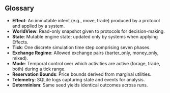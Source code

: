 ## Glossary

- **Effect**: An immutable intent (e.g., move, trade) produced by a protocol and applied by a system.
- **WorldView**: Read-only snapshot given to protocols for decision-making.
- **State**: Mutable engine state; updated only by systems when applying Effects.
- **Tick**: One discrete simulation time step comprising seven phases.
- **Exchange Regime**: Allowed exchange pairs (barter_only, money_only, mixed).
- **Mode**: Temporal control over which activities are active (forage, trade, both) during a tick range.
- **Reservation Bounds**: Price bounds derived from marginal utilities.
- **Telemetry**: SQLite logs capturing state and events for analysis.
- **Determinism**: Same seed yields identical outcomes across runs.


